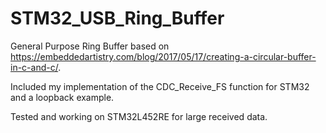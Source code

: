 # STM32_USB_Ring_Buffer
 General Purpose Ring Buffer based on https://embeddedartistry.com/blog/2017/05/17/creating-a-circular-buffer-in-c-and-c/.
 
 Included my implementation of the CDC_Receive_FS function for STM32 and a loopback example.
 
 Tested and working on STM32L452RE for large received data.
 
